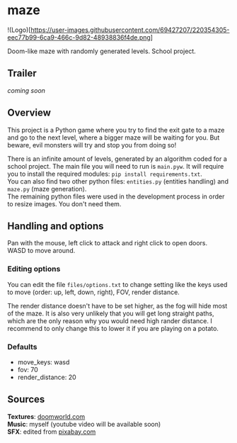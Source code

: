 # maze

!(Logo)[https://user-images.githubusercontent.com/69427207/220354305-eec77b99-6ca9-466c-9d82-48938836f4de.png]

Doom-like maze with randomly generated levels. School project.

## Trailer
*coming soon*

## Overview
This project is a Python game where you try to find the exit gate to a maze and go to the next level, where a bigger maze will be waiting for you. But beware, evil monsters will try and stop you from doing so!

There is an infinite amount of levels, generated by an algorithm coded for a school project. The main file you will need to run is `main.pyw`. It will require you to install the required modules: `pip install requirements.txt`.  
You can also find two other python files: `entities.py` (entities handling) and `maze.py` (maze generation).  
The remaining python files were used in the development process in order to resize images. You don't need them.

## Handling and options
Pan with the mouse, left click to attack and right click to open doors.  
WASD to move around.

### Editing options
You can edit the file `files/options.txt` to change setting like the keys used to move (order: up, left, down, right), FOV, render distance.

The render distance doesn't have to be set higher, as the fog will hide most of the maze. It is also very unlikely that you will get long straight paths, which are the only reason why you would need high rander distance. I recommend to only change this to lower it if you are playing on a potato.

### Defaults
- move_keys: wasd
- fov: 70
- render_distance: 20

## Sources

**Textures**: [doomworld.com](https://www.doomworld.com/forum/topic/99021-doom-neural-upscale-2x-v-10)  
**Music**: myself (youtube video will be available soon)  
**SFX**: edited from [pixabay.com](https://pixabay.com)  
